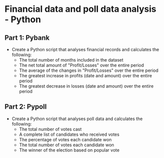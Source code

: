 # Financial data and poll data analysis - Python

## Part 1: Pybank

- Create a Python script that analyses financial records and calculates the following:
    - The total number of months included in the dataset
    - The net total amount of "Profit/Losses" over the entire period
    - The average of the changes in "Profit/Losses" over the entire period
    - The greatest increase in profits (date and amount) over the entire period
    - The greatest decrease in losses (date and amount) over the entire period


## Part 2: Pypoll

- Create a Python script that analyses poll data and calculates the following:
    - The total number of votes cast
    - A complete list of candidates who received votes
    - The percentage of votes each candidate won
    - The total number of votes each candidate won
    - The winner of the election based on popular vote
